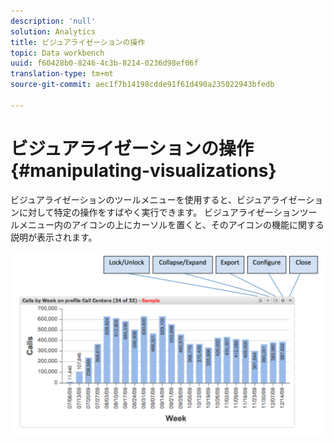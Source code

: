 ```yaml
---
description: 'null'
solution: Analytics
title: ビジュアライゼーションの操作
topic: Data workbench
uuid: f60428b0-8246-4c3b-8214-0236d98ef06f
translation-type: tm+mt
source-git-commit: aec1f7b14198cdde91f61d490a235022943bfedb

---
```



# ビジュアライゼーションの操作{#manipulating-visualizations}

ビジュアライゼーションのツールメニューを使用すると、ビジュアライゼーションに対して特定の操作をすばやく実行できます。 ビジュアライゼーションツールメニュー内のアイコンの上にカーソルを置くと、そのアイコンの機能に関する説明が表示されます。

![](assets/manipulate_visual.png)

